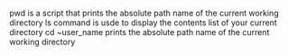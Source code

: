 pwd is a script that prints the absolute path name of the current working directory
ls command is usde to display the contents list of your current directory
cd ~user_name prints the absolute path name of the current working directory
